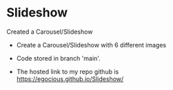 # Slideshow
Created a Carousel/Slideshow

- Create a Carousel/Slideshow with 6 different images

- Code stored in branch 'main'.

- The hosted link to my repo github is https://egocious.github.io/Slideshow/
